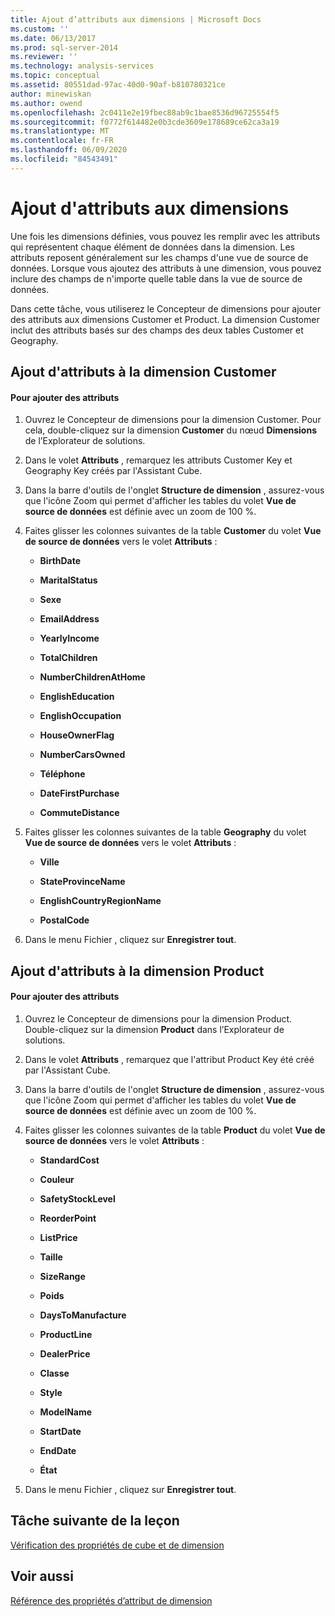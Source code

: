 ```yaml
---
title: Ajout d’attributs aux dimensions | Microsoft Docs
ms.custom: ''
ms.date: 06/13/2017
ms.prod: sql-server-2014
ms.reviewer: ''
ms.technology: analysis-services
ms.topic: conceptual
ms.assetid: 80551dad-97ac-40d0-90af-b810780321ce
author: minewiskan
ms.author: owend
ms.openlocfilehash: 2c0411e2e19fbec88ab9c1bae8536d96725554f5
ms.sourcegitcommit: f0772f614482e0b3cde3609e178689ce62ca3a19
ms.translationtype: MT
ms.contentlocale: fr-FR
ms.lasthandoff: 06/09/2020
ms.locfileid: "84543491"
---
```

# <a name="adding-attributes-to-dimensions"></a>Ajout d'attributs aux dimensions
  Une fois les dimensions définies, vous pouvez les remplir avec les attributs qui représentent chaque élément de données dans la dimension. Les attributs reposent généralement sur les champs d'une vue de source de données. Lorsque vous ajoutez des attributs à une dimension, vous pouvez inclure des champs de n'importe quelle table dans la vue de source de données.  
  
 Dans cette tâche, vous utiliserez le Concepteur de dimensions pour ajouter des attributs aux dimensions Customer et Product. La dimension Customer inclut des attributs basés sur des champs des deux tables Customer et Geography.  
  
## <a name="adding-attributes-to-the-customer-dimension"></a>Ajout d'attributs à la dimension Customer  
  
#### <a name="to-add-attributes"></a>Pour ajouter des attributs  
  
1.  Ouvrez le Concepteur de dimensions pour la dimension Customer. Pour cela, double-cliquez sur la dimension **Customer** du nœud **Dimensions** de l’Explorateur de solutions.  
  
2.  Dans le volet **Attributs** , remarquez les attributs Customer Key et Geography Key créés par l'Assistant Cube.  
  
3.  Dans la barre d'outils de l'onglet **Structure de dimension** , assurez-vous que l'icône Zoom qui permet d'afficher les tables du volet **Vue de source de données** est définie avec un zoom de 100 %.  
  
4.  Faites glisser les colonnes suivantes de la table **Customer** du volet **Vue de source de données** vers le volet **Attributs** :  
  
    -   **BirthDate**  
  
    -   **MaritalStatus**  
  
    -   **Sexe**  
  
    -   **EmailAddress**  
  
    -   **YearlyIncome**  
  
    -   **TotalChildren**  
  
    -   **NumberChildrenAtHome**  
  
    -   **EnglishEducation**  
  
    -   **EnglishOccupation**  
  
    -   **HouseOwnerFlag**  
  
    -   **NumberCarsOwned**  
  
    -   **Téléphone**  
  
    -   **DateFirstPurchase**  
  
    -   **CommuteDistance**  
  
5.  Faites glisser les colonnes suivantes de la table **Geography** du volet **Vue de source de données** vers le volet **Attributs** :  
  
    -   **Ville**  
  
    -   **StateProvinceName**  
  
    -   **EnglishCountryRegionName**  
  
    -   **PostalCode**  
  
6.  Dans le menu Fichier , cliquez sur **Enregistrer tout**.  
  
## <a name="adding-attributes-to-the-product-dimension"></a>Ajout d'attributs à la dimension Product  
  
#### <a name="to-add-attributes"></a>Pour ajouter des attributs  
  
1.  Ouvrez le Concepteur de dimensions pour la dimension Product. Double-cliquez sur la dimension **Product** dans l’Explorateur de solutions.  
  
2.  Dans le volet **Attributs** , remarquez que l'attribut Product Key été créé par l'Assistant Cube.  
  
3.  Dans la barre d'outils de l'onglet **Structure de dimension** , assurez-vous que l'icône Zoom qui permet d'afficher les tables du volet **Vue de source de données** est définie avec un zoom de 100 %.  
  
4.  Faites glisser les colonnes suivantes de la table **Product** du volet **Vue de source de données** vers le volet **Attributs** :  
  
    -   **StandardCost**  
  
    -   **Couleur**  
  
    -   **SafetyStockLevel**  
  
    -   **ReorderPoint**  
  
    -   **ListPrice**  
  
    -   **Taille**  
  
    -   **SizeRange**  
  
    -   **Poids**  
  
    -   **DaysToManufacture**  
  
    -   **ProductLine**  
  
    -   **DealerPrice**  
  
    -   **Classe**  
  
    -   **Style**  
  
    -   **ModelName**  
  
    -   **StartDate**  
  
    -   **EndDate**  
  
    -   **État**  
  
5.  Dans le menu Fichier , cliquez sur **Enregistrer tout**.  
  
## <a name="next-task-in-lesson"></a>Tâche suivante de la leçon  
 [Vérification des propriétés de cube et de dimension](lesson-2-4-reviewing-cube-and-dimension-properties.md)  
  
## <a name="see-also"></a>Voir aussi  
 [Référence des propriétés d’attribut de dimension](multidimensional-models/dimension-attribute-properties-reference.md)  
  
  
